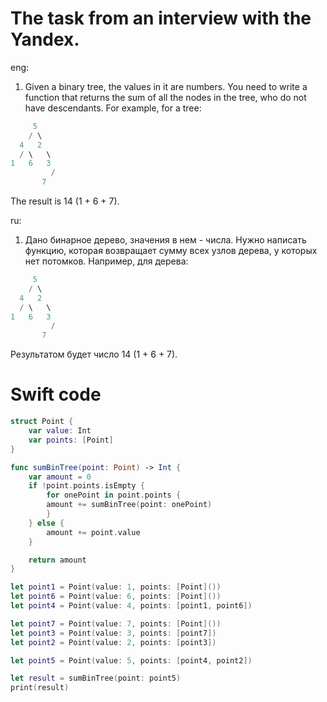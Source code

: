 # The task from an interview with the Yandex.

eng:
1. Given a binary tree, the values in it are numbers.
You need to write a function that returns the sum of all the nodes in the tree,
who do not have descendants.
For example, for a tree:
```swift
     5
    / \
  4   2
  / \   \
1   6   3
         /
       7
```
The result is 14 (1 + 6 + 7).

ru:
1. Дано бинарное дерево, значения в нем - числа.
Нужно написать функцию, которая возвращает сумму всех узлов дерева,
у которых нет потомков.
Например, для дерева:
```swift
     5
    / \
  4   2
  / \   \
1   6   3
         /
       7
```
Результатом будет число 14 (1 + 6 + 7).

# Swift code
```swift
struct Point {
    var value: Int
    var points: [Point]
}

func sumBinTree(point: Point) -> Int {
    var amount = 0
    if !point.points.isEmpty {
        for onePoint in point.points {
        amount += sumBinTree(point: onePoint)
        }
    } else {
        amount += point.value
    }

    return amount
}

let point1 = Point(value: 1, points: [Point]())
let point6 = Point(value: 6, points: [Point]())
let point4 = Point(value: 4, points: [point1, point6])

let point7 = Point(value: 7, points: [Point]())
let point3 = Point(value: 3, points: [point7])
let point2 = Point(value: 2, points: [point3])

let point5 = Point(value: 5, points: [point4, point2])

let result = sumBinTree(point: point5)
print(result)
```


